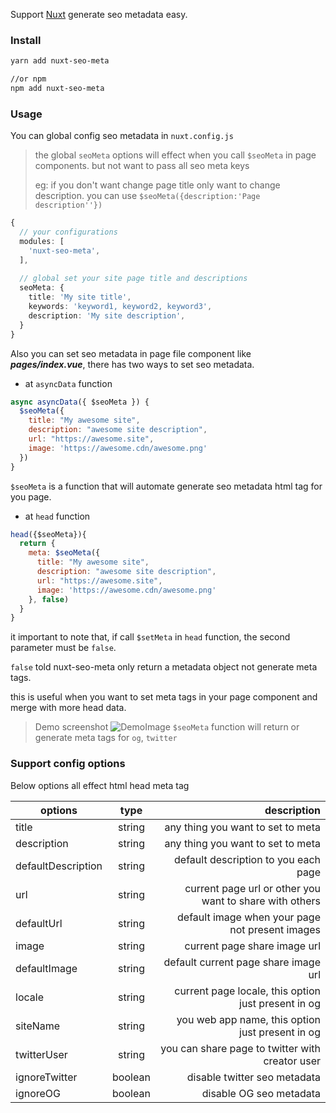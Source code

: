 Support [Nuxt](https://nuxtjs.org/) generate seo metadata easy.

### Install

```bash
yarn add nuxt-seo-meta

//or npm
npm add nuxt-seo-meta
```
### Usage

You can global config seo metadata in `nuxt.config.js`

> the global `seoMeta` options will effect when you call `$seoMeta` in page components. but not want to pass all seo meta keys
> 
> eg: if you don't want change page title only want to change description. you can use `$seoMeta({description:'Page description''})`  

```typescript
{
  // your configurations
  modules: [
    'nuxt-seo-meta',
  ], 
    
  // global set your site page title and descriptions
  seoMeta: {
    title: 'My site title',
    keywords: 'keyword1, keyword2, keyword3',
    description: 'My site description',
  }
}
```

Also you can set seo metadata in page file component like ***pages/index.vue***, 
there has two ways to set seo metadata.

* at `asyncData` function

```javascript
async asyncData({ $seoMeta }) {
  $seoMeta({
    title: "My awesome site",
    description: "awesome site description",
    url: "https://awesome.site",
    image: 'https://awesome.cdn/awesome.png'
  })
}
```
`$seoMeta` is a function that will automate generate seo metadata html tag for you page.

* at `head` function

```javascript
head({$seoMeta}){
  return {
    meta: $seoMeta({
      title: "My awesome site",
      description: "awesome site description",
      url: "https://awesome.site",
      image: 'https://awesome.cdn/awesome.png'
    }, false)
  }
}
```

it important to note that, if call `$setMeta` in `head` function, the second parameter must be `false`. 

`false` told nuxt-seo-meta only return a metadata object not generate meta tags.

this is useful when you want to set meta tags in your page component and merge with more head data.

> Demo screenshot
![DemoImage](http://public.mixbo.cn/nuxtjs-seo-meta.png?t)
> `$seoMeta` function will return or generate meta tags for `og`, `twitter`

### Support config options

Below options all effect html head meta tag

| options            |  type   |                                             description |
|--------------------|:-------:|--------------------------------------------------------:|
| title              | string  |                       any thing you want to set to meta |
| description        | string  |                       any thing you want to set to meta |
| defaultDescription | string  |                    default description to you each page |
| url                | string  | current page url or other you want to share with others |
| defaultUrl         | string  |         default image when your page not present images |
| image              | string  |                            current page share image url |
| defaultImage       | string  |                    default current page share image url |
| locale             | string  |     current page locale, this option just present in og |
| siteName           | string  |        you web app name, this option just present in og |
| twitterUser        | string  |         you can share page to twitter with creator user |
| ignoreTwitter      | boolean |                            disable twitter seo metadata |
| ignoreOG           | boolean |                                 disable OG seo metadata |

